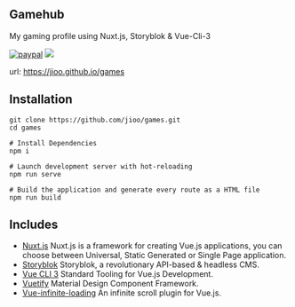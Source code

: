 ## Gamehub ##

My gaming profile using Nuxt.js, Storyblok &amp; Vue-Cli-3

[![paypal](https://img.shields.io/badge/paypal-donate-green.svg)](http://paypal.me/jjquiazon)
![](https://github.com/jioo/games/workflows/GitHub%Pages/badge.svg)

url: <a href="https://jioo.github.io/games" target="_blank">https://jioo.github.io/games</a>

## Installation
```
git clone https://github.com/jioo/games.git
cd games

# Install Dependencies
npm i

# Launch development server with hot-reloading
npm run serve

# Build the application and generate every route as a HTML file
npm run build
```

## Includes ##

* [Nuxt.js](https://nuxtjs.org/) Nuxt.js is a framework for creating Vue.js applications, you can choose between Universal, Static Generated or Single Page application.
* [Storyblok](https://www.storyblok.com/) Storyblok, a revolutionary API-based & headless CMS.
* [Vue CLI 3](https://cli.vuejs.org/) Standard Tooling for Vue.js Development.
* [Vuetify](https://vuetifyjs.com/en/) Material Design Component Framework.
* [Vue-infinite-loading](https://peachscript.github.io/vue-infinite-loading/) An infinite scroll plugin for Vue.js.